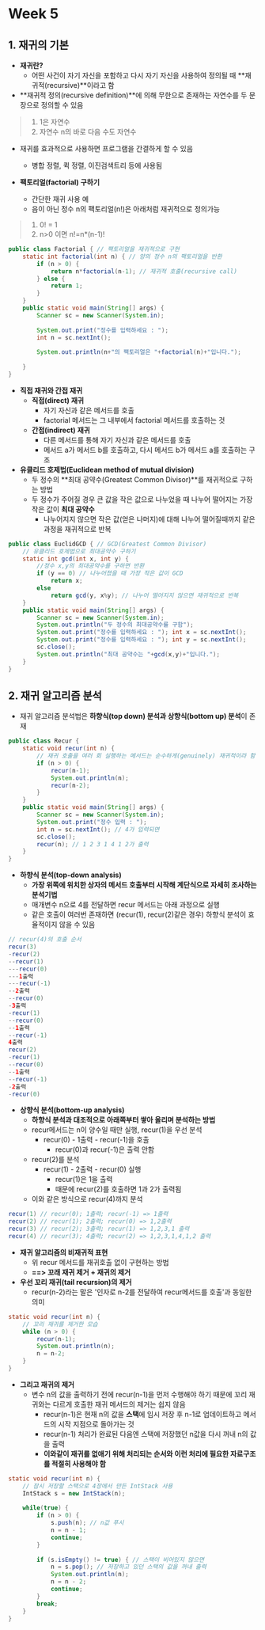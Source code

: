 # Week 5

## 1. 재귀의 기본

* **재귀란?**
  * 어떤 사건이 자기 자신을 포함하고 다시 자기 자신을 사용하여 정의될 때 **재귀적(recursive)**이라고 함
* **재귀적 정의(recursive definition)**에 의해 무한으로 존재하는 자연수를 두 문장으로 정의할 수 있음

> 1. 1은 자연수
> 2. 자연수 n의 바로 다음 수도 자연수

* 재귀를 효과적으로 사용하면 프로그램을 간결하게 할 수 있음
  * 병합 정렬, 퀵 정렬, 이진검색트리 등에 사용됨

* **팩토리얼(factorial) 구하기**
  * 간단한 재귀 사용 예
  * 음이 아닌 정수 n의 팩토리얼(n!)은 아래처럼 재귀적으로 정의가능

> 1. 0! = 1
> 2. n>0 이면 n!=n*(n-1)!

```java
public class Factorial { // 팩토리얼을 재귀적으로 구현
	static int factorial(int n) { // 양의 정수 n의 팩토리얼을 반환
		if (n > 0) {
			return n*factorial(n-1); // 재귀적 호출(recursive call)
		} else {
			return 1;
		}
	}
	public static void main(String[] args) {
		Scanner sc = new Scanner(System.in);
		
		System.out.print("정수를 입력하세요 : ");
		int n = sc.nextInt();
		
		System.out.println(n+"의 팩토리얼은 "+factorial(n)+"입니다.");
		
	}
}
```

* **직접 재귀와 간접 재귀**
  * **직접(direct) 재귀**
    * 자기 자신과 같은 메서드를 호출
    * factorial 메서드는 그 내부에서 factorial 메서드를 호출하는 것
  * **간접(indirect) 재귀**
    * 다른 메서드를 통해 자기 자신과 같은 메서드를 호출
    * 메서드 a가 메서드 b를 호출하고, 다시 메서드 b가 메서드 a를 호출하는 구조
* **유클리드 호제법(Euclidean method of mutual division)**
  * 두 정수의 **최대 공약수(Greatest Common Divisor)**를 재귀적으로 구하는 방법
  * 두 정수가 주어질 경우 큰 값을 작은 값으로 나누었을 때 나누어 떨어지는 가장 작은 값이 **최대 공약수**
    * 나누어지지 않으면 작은 값(얻은 나머지)에 대해 나누어 떨어질때까지 같은 과정을 재귀적으로 반복

```java
public class EuclidGCD { // GCD(Greatest Common Divisor)
	// 유클리드 호제법으로 최대공약수 구하기
	static int gcd(int x, int y) {
		//정수 x,y의 최대공약수를 구하면 반환
		if (y == 0) // 나누어졌을 때 가장 작은 값이 GCD
			return x;
		else
			return gcd(y, x%y); // 나누어 떨어지지 않으면 재귀적으로 반복
	}
	public static void main(String[] args) {
		Scanner sc = new Scanner(System.in);
		System.out.println("두 정수의 최대공약수를 구함");
		System.out.print("정수를 입력하세요 : "); int x = sc.nextInt();
		System.out.print("정수를 입력하세요 : "); int y = sc.nextInt();
		sc.close();
		System.out.println("최대 공약수는 "+gcd(x,y)+"입니다.");
	}
}
```

## 2. 재귀 알고리즘 분석

* 재귀 알고리즘 분석법은 **하향식(top down) 분석과 상향식(bottom up) 분석**이 존재

```java
public class Recur {
	static void recur(int n) { 
		// 재귀 호출을 여러 회 실행하는 메서드는 순수하게(genuinely) 재귀적이라 함
		if (n > 0) {
			recur(n-1);
			System.out.println(n);
			recur(n-2);
		}
	}
	public static void main(String[] args) {
		Scanner sc = new Scanner(System.in);
		System.out.print("정수 입력 : ");
		int n = sc.nextInt(); // 4가 입력되면
		sc.close();
		recur(n); // 1 2 3 1 4 1 2가 출력
	}
}
```

* **하향식 분석(top-down analysis)**
  * **가장 위쪽에 위치한 상자의 메서드 호출부터 시작해 계단식으로 자세히 조사하는 분석기법**
  * 매개변수 n으로 4를 전달하면 recur 메서드는 아래 과정으로 실행
  * 같은 호출이 여러번 존재하면 (recur(1), recur(2)같은 경우) 하향식 분석이 효율적이지 않을 수 있음

```java
// recur(4)의 호출 순서
recur(3)
-recur(2)
--recur(1)
---recur(0)
---1출력
---recur(-1)
--2출력
--recur(0)
-3출력
-recur(1)
--recur(0)
--1출력
--recur(-1)
4출력
recur(2)
-recur(1)
--recur(0)
--1출력
--recur(-1)
-2출력
-recur(0)
```

* **상향식 분석(bottom-up analysis)**
  * **하향식 분석과 대조적으로 아래쪽부터 쌓아 올리며 분석하는 방법**
  * recur메서드는 n이 양수일 때만 실행, recur(1)을 우선 분석
	* recur(0) - 1출력 - recur(-1)을 호출
	  * recur(0)과 recur(-1)은 출력 안함
  * recur(2)를 분석
    * recur(1) - 2출력 - recur(0) 실행
	  * recur(1)은 1을 출력
	  * 때문에 recur(2)를 호출하면 1과 2가 출력됨
  * 이와 같은 방식으로 recur(4)까지 분석

```java
recur(1) // recur(0); 1출력; recur(-1) => 1출력
recur(2) // recur(1); 2출력; recur(0) => 1,2출력
recur(3) // recur(2); 3출력; recur(1) => 1,2,3,1 출력
recur(4) // recur(3); 4출력; recur(2) => 1,2,3,1,4,1,2 출력
```

* **재귀 알고리즘의 비재귀적 표현**
  * 위 recur 메서드를 재귀호출 없이 구현하는 방법
  * **==> 꼬래 재귀 제거 + 재귀의 제거**
* **우선 꼬리 재귀(tail recursion)의 제거**
  * recur(n-2)라는 말은 '인자로 n-2를 전달하여 recur메서드를 호출'과 동일한 의미
   
```java
static void recur(int n) { 
	// 꼬리 재귀를 제거한 모습
	while (n > 0) {
		recur(n-1);
		System.out.println(n);
		n = n-2;
	}
}
```

* **그리고 재귀의 제거**
  * 변수 n의 값을 출력하기 전에 recur(n-1)을 먼저 수행해야 하기 때문에 꼬리 재귀와는 다르게 호출한 재귀 메서드의 제거는 쉽지 않음
    * recur(n-1)은 현재 n의 값을 **스택**에 임시 저장 후 n-1로 업데이트하고 메서드의 시작 지점으로 돌아가는 것
    * recur(n-1) 처리가 완료된 다음엔 스택에 저장했던 n값을 다시 꺼내 n의 값을 출력
	* **이와같이 재귀를 없애기 위해 처리되는 순서와 이런 처리에 필요한 자료구조를 적절히 사용해야 함**

```java
static void recur(int n) {
	// 잠시 저장할 스택으로 4장에서 만든 IntStack 사용
	IntStack s = new IntStack(n);
	
	while(true) {
		if (n > 0) {
			s.push(n); // n값 푸시
			n = n - 1;
			continue;
		}
		
		if (s.isEmpty() != true) { // 스택이 비어있지 않으면
			n = s.pop(); // 저장하고 있던 스택의 값을 꺼내 출력
			System.out.println(n);
			n = n - 2;
			continue;
		}
		break;
	}
}
```
